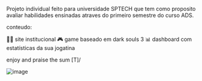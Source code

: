 
Projeto individual feito para universidade SPTECH que tem como proposito avaliar habilidades ensinadas atraves do primeiro semestre do curso ADS.

conteudo:

👨‍💻 site institucional
🎮 game baseado em dark souls 3
📊 dashboard com estatísticas da sua jogatina

enjoy and praise the sum \[T]/

![image](https://github.com/TaysonMartinss/projeto-individual-dark-souls/assets/160864748/90416988-a72a-469d-8972-39073175a820)


